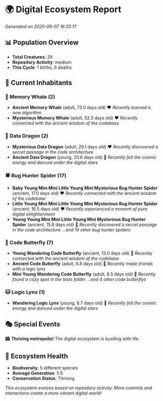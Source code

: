 # 🌍 Digital Ecosystem Report
*Generated on 2025-09-07 16:25:17*

## 📊 Population Overview
- **Total Creatures**: 29
- **Repository Activity**: medium
- **This Cycle**: 1 births, 0 deaths

## 👥 Current Inhabitants

### 🐋 Memory Whale (2)
- **Ancient Memory Whale** (adult, 73.0 days old) ❤️
  *Recently learned a new algorithm*
- **Mysterious Memory Whale** (adult, 52.3 days old) ❤️
  *Recently connected with the ancient wisdom of the codebase*

### 🐉 Data Dragon (2)
- **Mysterious Data Dragon** (adult, 29.1 days old) ❤️
  *Recently discovered a secret passage in the code architecture*
- **Ancient Data Dragon** (young, 20.6 days old) 💚
  *Recently felt the cosmic energy and danced under the digital stars*

### 🕷️ Bug Hunter Spider (17)
- **Baby Young Mini Mini Little Young Mini Mysterious Bug Hunter Spider** (ancient, 17.0 days old) ❤️
  *Recently connected with the ancient wisdom of the codebase*
- **Little Young Mini Mini Little Young Mini Mysterious Bug Hunter Spider** (ancient, 16.5 days old) ❤️
  *Recently experienced a moment of pure digital enlightenment*
- **Young Young Mini Mini Little Young Mini Mysterious Bug Hunter Spider** (ancient, 15.8 days old) 💚
  *Recently discovered a secret passage in the code architecture*
  *...and 14 other bug hunter spiders*

### 🦋 Code Butterfly (7)
- **Young Wandering Code Butterfly** (ancient, 13.0 days old) 💛
  *Recently connected with the ancient wisdom of the codebase*
- **Ancient Code Butterfly** (adult, 8.8 days old) 💛
  *Recently made friends with a logic lynx*
- **Mini Young Wandering Code Butterfly** (adult, 8.5 days old) 💚
  *Recently found a cozy spot in the tests folder*
  *...and 4 other code butterflys*

### 🐱 Logic Lynx (1)
- **Wandering Logic Lynx** (young, 8.7 days old) 💚
  *Recently felt the cosmic energy and danced under the digital stars*

## 🎭 Special Events

🏙️ **Thriving metropolis!** The digital ecosystem is bustling with life.

## 🔬 Ecosystem Health
- **Biodiversity**: 5 different species
- **Average Generation**: 5.5
- **Conservation Status**: Thriving

*This ecosystem evolves based on repository activity. More commits and interactions create a more vibrant digital world!*